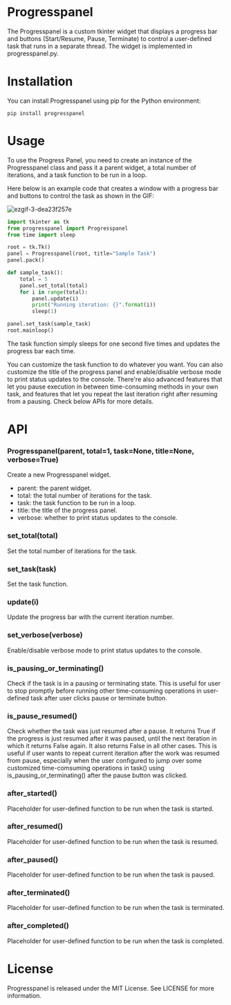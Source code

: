# Progresspanel
The Progresspanel is a custom tkinter widget that displays a progress bar and
buttons (Start/Resume, Pause, Terminate) to control a user-defined task that
runs in a separate thread. The widget is implemented in progresspanel.py.

# Installation
You can install Progresspanel using pip for the Python environment:
```
pip install progresspanel
```

# Usage
To use the Progress Panel, you need to create an instance of the Progresspanel
class and pass it a parent widget, a total number of iterations, and a task
function to be run in a loop.

Here below is an example code that creates a window with a progress bar and
buttons to control the task as shown in the GIF:

![ezgif-3-dea23f257e](https://user-images.githubusercontent.com/26315299/222948547-79bec920-ff00-4c3d-af2e-95e25aeda18b.gif)

```python
import tkinter as tk
from progresspanel import Progresspanel
from time import sleep

root = tk.Tk()
panel = Progresspanel(root, title="Sample Task")
panel.pack()

def sample_task():
    total = 5
    panel.set_total(total)
    for i in range(total):
        panel.update(i)
        print("Running iteration: {}".format(i))
        sleep(1)

panel.set_task(sample_task)
root.mainloop()

```

The task function simply sleeps for one second five times and updates the
progress bar each time.

You can customize the task function to do whatever you want. You can also
customize the title of the progress panel and enable/disable verbose mode to
print status updates to the console. There're also advanced features that let
you pause execution in between time-consuming methods in your own task, and
features that let you repeat the last iteration right after resuming from a
pausing. Check below APIs for more details.

# API
### Progresspanel(parent, total=1, task=None, title=None, verbose=True)
Create a new Progresspanel widget.

* parent: the parent widget.
* total: the total number of iterations for the task.
* task: the task function to be run in a loop.
* title: the title of the progress panel.
* verbose: whether to print status updates to the console.

### set_total(total)
Set the total number of iterations for the task.

### set_task(task)
Set the task function.

### update(i)
Update the progress bar with the current iteration number.

### set_verbose(verbose)
Enable/disable verbose mode to print status updates to the console.

### is_pausing_or_terminating()
Check if the task is in a pausing or terminating state. This is useful for user
to stop promptly before running other time-consuming operations in user-defined
task after user clicks pause or terminate button.

### is_pause_resumed()
Check whether the task was just resumed after a pause. It returns True if the
progress is just resumed after it was paused, until the next iteration in which
it returns False again. It also returns False in all other cases. This is useful
if user wants to repeat current iteration after the work was resumed from pause,
especially when the user configured to jump over some customized time-comsuming
operations in task() using is_pausing_or_terminating() after the pause button
was clicked.

### after_started()
Placeholder for user-defined function to be run when the task is started.

### after_resumed()
Placeholder for user-defined function to be run when the task is resumed.

### after_paused()
Placeholder for user-defined function to be run when the task is paused.

### after_terminated()
Placeholder for user-defined function to be run when the task is terminated.

### after_completed()
Placeholder for user-defined function to be run when the task is completed.

# License
Progresspanel is released under the MIT License. See LICENSE for more
information.
